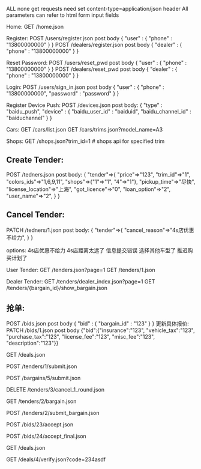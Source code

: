 ALL none get requests need set content-type=application/json header
All parameters can refer to html form input fields

Home:
GET /home.json

Register:
POST /users/register.json   post body   { "user" : { "phone" : "13800000000" } }
POST /dealers/register.json post body   { "dealer" : { "phone" : "13800000000" } }


Reset Password:
POST /users/reset_pwd       post body   { "user" : { "phone" : "13800000000" } }
POST /dealers/reset_pwd     post body   { "dealer" : { "phone" : "13800000000" } }

Login:
POST /users/sign_in.json    post body   { "user" : { "phone" : "13800000000", "password" : "password" } }


Register Device Push:
POST /devices.json          post body:
{ "type" : "baidu_push", "device" : { "baidu_user_id" : "baiduid", "baidu_channel_id" : "baiduchannel" } }

Cars:
GET /cars/list.json
GET /cars/trims.json?model_name=A3


Shops:
GET /shops.json?trim_id=1 # shops api for specified trim


Create Tender:
--------------
POST /tedners.json
post body:
{
  "tender"=>{
    "price"=>"123",
    "trim_id"=>"1",
    "colors_ids"=>"1,6,9,11",
    "shops"=>{"1"=>"1", "4"=>"1"},
    "pickup_time"=>"尽快",
    "license_location"=>"上海",
    "got_licence"=>"0",
    "loan_option"=>"2",
    "user_name"=>"2",
  }
}


Cancel Tender:
---------------
PATCH /tedners/1.json
post body:
{
  "tender"=>{
    "cancel_reason"=>"4s店优惠不给力",
  }
}

options:
4s店优惠不给力
4s店距离太远了
信息提交错误
选择其他车型了
推迟购买计划了

User Tender:
GET /tenders.json?page=1
GET /tenders/1.json


Dealer Tender:
GET /tenders/dealer_index.json?page=1
GET /tenders/{bargain_id}/show_bargain.json

抢单:
----
POST /bids.json  post body { "bid" : { "bargain_id" : "123" } }
更新具体报价:
PATCH /bids/1.json post body
{"bid":{"insurance":"123", "vehicle_tax":"123", "purchase_tax":"123", "license_fee":"123", "misc_fee":"123", "description":"123"}}



GET /deals.json


POST /tenders/1/submit.json

POST /bargains/5/submit.json

DELETE /tenders/3/cancel_1_round.json

GET /tenders/2/bargain.json

POST /tenders/2/submit_bargain.json

POST /bids/23/accept.json

POST /bids/24/accept_final.json

GET /deals.json

GET /deals/4/verify.json?code=234asdf


